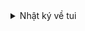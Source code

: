 <details>
  <summary> Nhật ký về tui </summary>

# Hi, tui là kussu :D

[tài khoản osu! của tôi nếu bạn muốn biết](https://web.archive.org/web/20250416010712/https://osu.ppy.sh/users/34060626)

Mình vẫn nhớ những ngày đầu chơi osu! — thật sự đó là khoảng thời gian vui vẻ, khi luôn có bạn bè đồng hành. Nhưng giờ thì mọi thứ đã khác rồi. Mình giờ đây đứng lặng giữa dòng người, nhìn những người được gỡ ban và không tái phạm, mình cảm thấy thật sự mừng cho họ. Ít nhất họ còn biết trân trọng cơ hội quý giá mà mình có, còn mình thì đã đánh mất nó.

Có một khoảnh khắc mà mình cảm thấy như sắp biến mất mãi mãi. Đó là vào một sáng Chủ nhật đầy nắng, ngày 27 tháng 4 năm 2025. Khi mình vừa xong bài thi, cứ nghĩ mọi chuyện sẽ kết thúc yên bình… thì bất ngờ mọi thứ lại trở lại.

Lúc đó, mình như chết lặng. Mọi thứ xung quanh trở nên xa lạ, mình như nhìn thấy trước những gì sẽ xảy ra — nhưng chẳng thể thay đổi gì được. Một cảm giác bất lực, lặng lẽ trôi qua.

Mình đã dành thời gian dịch các trang wiki về luật chơi không phải vì lợi ích cá nhân, mà chỉ mong muốn giúp mọi người hiểu rõ hơn, tránh phải vấp ngã giống như mình từng trải qua.

Nếu bạn đang bị cấm nhưng vẫn còn cơ hội gỡ ban, mình mong bạn sẽ thật sự trân trọng điều đó.

bạn sẽ không tìm thấy tài khoản đó trong osu! đâu vì nó bị ban vĩnh viễn rồi, và nó sẽ không thể appeal được nữa...

> lúc đó không vì lời nói của người khác thì tôi đâu như thế này?

> ngu ngốc thật chứ

"Damn it, osu!support, give me my account back! You banned me and now you’re mocking me on my alt too?"

